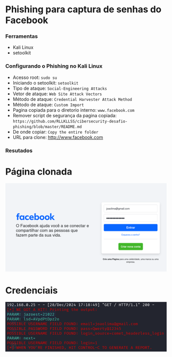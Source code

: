 # Phishing para captura de senhas do Facebook

### Ferramentas

- Kali Linux
- setoolkit

### Configurando o Phishing no Kali Linux

- Acesso root: ``` sudo su ```
- Iniciando o setoolkit: ``` setoolkit ```
- Tipo de ataque: ``` Social-Engineering Attacks ```
- Vetor de ataque: ``` Web Site Attack Vectors ```
- Método de ataque: ```Credential Harvester Attack Method ```
- Método de ataque: ``` Custom Import ```
- Pagina copiada para o diretorio interno: ```www.facebook.com```
- Remover script de segurança da pagina copiada: ```https://github.com/RLLKLLSS/cibersecurity-desafio-phishing/blob/master/README.md```
- De onde copiar: ```Copy the entire folder```
- URL para clone: http://www.facebook.com

### Resutados

# Página clonada
![Alt text](./login.png "Optional title")

# Credenciais
![Alt text](./resultado.png "Optional title")
